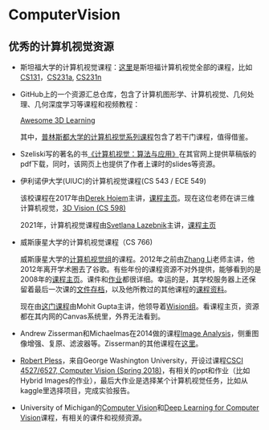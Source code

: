 # ComputerVision

## 优秀的计算机视觉资源

- 斯坦福大学的计算机视觉课程：[这里](http://vision.stanford.edu/teaching/)是斯坦福计算机视觉全部的课程，比如[CS131](http://vision.stanford.edu/teaching/cs131_fall2122/)，[CS231a](https://web.stanford.edu/class/cs231a/), [CS231n](http://cs231n.stanford.edu/)

- GitHub上的一个资源汇总仓库，包含了计算机图形学、计算机视觉、几何处理、几何深度学习等课程和视频教程：
  
  [Awesome 3D Learning](https://github.com/tensorush/Awesome-3D-Learning)
  
  其中，[普林斯都大学的计算机视觉系列课程](http://3dvision.princeton.edu/courses.html)包含了若干门课程，值得借鉴。
  
- Szeliski写的著名的书[《计算机视觉：算法与应用》](http://szeliski.org/Book/)在其官网上提供草稿版的pdf下载，同时，该网页上也提供了作者上课时的slides等资源。

- 伊利诺伊大学(UIUC)的计算机视觉课程(CS 543 / ECE 549)
  
  该校课程在2017年由[Derek Hoiem](http://dhoiem.cs.illinois.edu/)主讲，[课程主页](https://courses.engr.illinois.edu/cs543/sp2017/)。现在这位老师在讲三维计算机视觉，[3D Vision (CS 598)](https://courses.engr.illinois.edu/cs598dwh/fa2021/)
  
  2021年，计算机视觉课程由[Svetlana Lazebnik](http://slazebni.cs.illinois.edu/)主讲，[课程主页](http://slazebni.cs.illinois.edu/fall21/)

- 威斯康星大学的计算机视觉课程（CS 766)
  
  威斯康星大学的[计算机视觉组](http://pages.cs.wisc.edu/~dyer/vision.html)的课程。2012年之前由[Zhang Li](http://pages.cs.wisc.edu/~lizhang/)老师主讲，他2012年离开学术圈去了谷歌。有些年份的课程资源不对外提供，能够看到的是2008年的[课程主页](http://pages.cs.wisc.edu/~lizhang/courses/cs766-2008f/syllabus/syllabus.htm)。课件和[作业](http://pages.cs.wisc.edu/~lizhang/courses/cs766-2008f/projects/index.htm)都很详细。幸运的是，其学校服务器上还保留着最后一次课的[文件存档](http://pages.cs.wisc.edu/~lizhang/courses/cs766-2012f/syllabus/)，以及他所教过的其他课程的[课程资料](http://pages.cs.wisc.edu/~lizhang/courses/)。
  
  现在由[这门课程](http://pages.cs.wisc.edu/~mohitg/courses/CS766/)由Mohit Gupta主讲，他领导着[Wision组](https://wisionlab.cs.wisc.edu/)。看课程主页，资源都在其内网的Canvas系统里，外界无法看到。
  
  
- Andrew Zisserman和Michaelmas在2014做的课程[Image Analysis](https://www.robots.ox.ac.uk/~az/lectures/ia/index.html)，侧重图像增强、复原、滤波器等。Zisserman的其他课程在[这里](https://www.robots.ox.ac.uk/~az/lectures/)。
  
- [Robert Pless](https://www2.seas.gwu.edu/~pless/index.php)，来自George Washington University，开设过课程[CSCI 4527/6527, Computer Vision (Spring 2018)](https://www2.seas.gwu.edu/~pless/classes/ComputerVision/)，有相关的ppt和作业（比如Hybrid Images的作业），最后大作业是选择某个计算机视觉任务，比如从kaggle里选择项目，完成实验报告。

- University of Michigan的[Computer Vision](https://web.eecs.umich.edu/~justincj/teaching/eecs442/WI2021/)和[Deep Learning for Computer Vision](https://web.eecs.umich.edu/~justincj/teaching/eecs498/FA2020/syllabus.html)课程，有相关的课件和视频资源。


